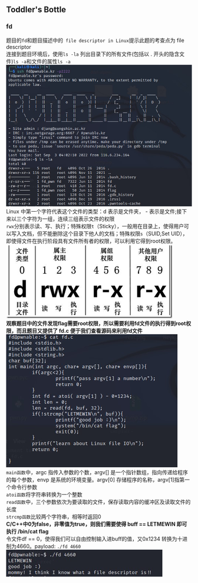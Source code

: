## Toddler's Bottle
### fd
题目的`fd`和题目描述中的` file descriptor in Linux`提示此题的考查点为 file descriptor <br>
连接到题目环境后，使用`ls -la` 列出目录下的所有文件(包括以 . 开头的隐含文件)`ls -a`和文件的属性`ls -a`<br> ![ls](https://github.com/ormosiaL/pwnable_writeup/blob/main/img/fd_1.jpg) <br>
Linux 中第一个字符代表这个文件的类型：d 表示是文件夹， - 表示是文件;接下来以三个字符为一组，连续三组表示文件的权限<br>
`rwx`分别表示读、写、执行；特殊权限`t`（Sticky），一般用在目录上，使得用户可以写入文档，但不能删除这个目录下他人的文档；特殊权限`s`（SUID,Set UID），即使得文件在执行阶段具有文件所有者的权限，可以利用它得到root权限。<br>![file descriptor](https://github.com/ormosiaL/pwnable_writeup/blob/main/img/fd.png) <br>
**观察题目中的文件发现flag需要root权限，所以需要利用fd文件的执行得到root权限，而且题目又提供了 fd.c 便于我们查看源码来利用fd文件**<br>![sourcecode](https://github.com/ormosiaL/pwnable_writeup/blob/main/img/fd_2.jpg) <br>
`main函数`中，argc 指传入参数的个数，argv[] 是一个指针数组，指向传递给程序的每个参数，envp 是系统的环境变量。argv[0] 存储程序的名称，argv[1]指第一个命令行参数<br> `atoi函数`将字符串转换为一个整数<br>`read函数`中，三个参数依次为要读取的文件，保存读取内容的缓冲区及读取文件的长度 <br>`strcmp函数`比较两个字符串，相等时返回0<br>
**C/C++中0为false，非零值为true，则我们需要使得 buff == LETMEWIN 即可执行 /bin/cat flag**<br>令文件df == 0，使得我们可以自由控制输入进buff的值，又0x1234 转换为十进制为4660。payload: `./fd 4660 `<br>![payload](https://github.com/ormosiaL/pwnable_writeup/blob/main/img/fd_3.jpg) <br>



